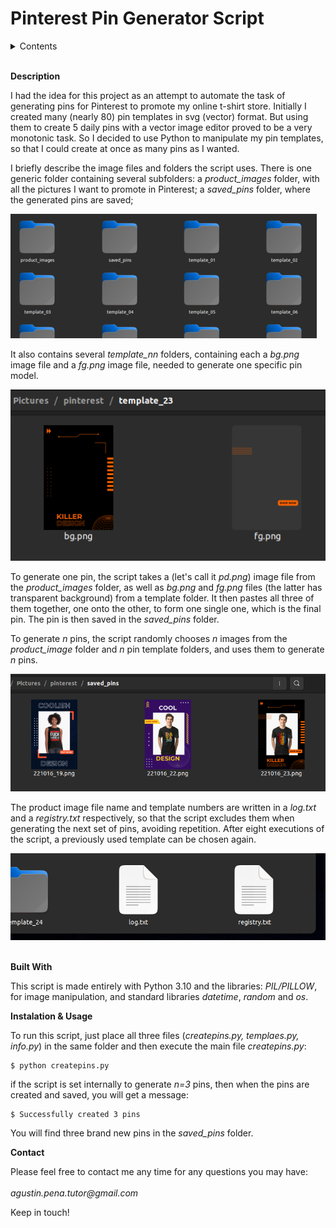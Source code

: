 # Pinterest Pin Generator Script

<details>
  <summary>Contents</summary>

  1. Description
  2. Built with
  3. Installation & Usage
  4. Contact
</details>
&nbsp;  


**Description**

I had the idea for this project as an attempt to automate the task of generating pins for Pinterest to promote my online t-shirt store. Initially I created many (nearly 80) pin templates in svg (vector) format. But using them to create 5 daily pins with a vector image editor proved to be a very monotonic task. So I decided to  use Python to manipulate my pin templates, so that I could create at once as many pins as I wanted.

I briefly describe the image files and folders the script uses. There is one generic folder containing several subfolders: a _product_images_ folder, with all the pictures I want to promote in Pinterest; a _saved_pins_ folder, where the generated pins are saved; 

!['Folders'](images/folders.png)

It also contains several _template_nn_ folders, containing each a _bg.png_ image file and a _fg.png_ image file, needed to generate one specific pin model.

!['Product'](images/template.png)

To generate one pin, the script takes a (let's call it _pd.png_) image file from the _product_images_ folder, as well as  _bg.png_ and _fg.png_ files (the latter has transparent background) from a template folder. It then pastes all three of them together, one onto the other, to form one single one, which is the final pin. The pin is then saved in the _saved_pins_ folder.

To generate  _n_ pins, the script randomly chooses _n_ images from the _product_image_ folder and _n_ pin template folders, and uses them to generate _n_ pins.

!['Pins'](images/generated_pins.png)


The product image file name and template numbers are written in a _log.txt_ and a _registry.txt_ respectively, so that the script excludes them when generating the next set of pins, avoiding repetition. After eight executions of the script, a previously used template can be chosen again.

!['Registy & Log'](images/registry_log.png)
&nbsp;  

__Built With__

This script is made entirely with Python 3.10 and the libraries: _PIL/PILLOW_, for image manipulation, and standard libraries _datetime_, _random_ and _os_.
&nbsp;

__Instalation & Usage__

To run this script, just place all three files (_createpins.py, templaes.py, info.py_) in the same folder and then execute the main file _createpins.py_:

```console
$ python createpins.py
```
if the script is set internally to generate _n=3_ pins, then when the pins are created and saved, you will get a message:
```console
$ Successfully created 3 pins
```
You will find three brand new pins in the _saved_pins_ folder.
&nbsp;  

__Contact__

Please feel free to contact me any time for any questions you may have:  
&nbsp;  
_agustin.pena.tutor@gmail.com_
&nbsp;   

Keep in touch!
